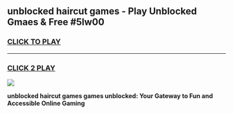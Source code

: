 
## unblocked haircut games - Play Unblocked Gmaes & Free #5lw00
<h3>
<a href="https://premium.freeplayer.one?title=unblocked_haircut_games&ref=01M">CLICK TO PLAY</a></h3>
<hr>

<h3>
<a href="https://premium.freeplayer.one?title=unblocked_haircut_games&ref=01M">CLICK 2 PLAY</a>
  
</h3>

<a href="https://premium.freeplayer.one?title=unblocked_haircut_games&ref=01M"><img src="https://clearcache.store/games.png"></a>


**unblocked haircut games games unblocked: Your Gateway to Fun and Accessible Online Gaming**
